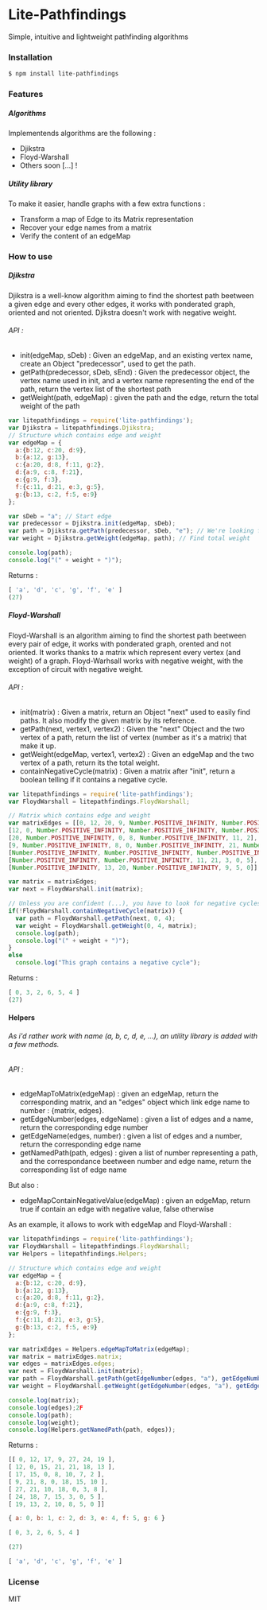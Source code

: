 # Lite-Pathfindings
Simple, intuitive and lightweight pathfinding algorithms

### Installation

```javascript
$ npm install lite-pathfindings
```

### Features
##### Algorithms
Implementends algorithms are the following :
  - Djikstra
  - Floyd-Warshall
  - Others soon [...] !

##### Utility library
To make it easier, handle graphs with a few extra functions :
  - Transform a map of Edge to its Matrix representation
  - Recover your edge names from a matrix
  - Verify the content of an edgeMap

### How to use
##### Djikstra
Djikstra is a well-know algorithm aiming to find the shortest path beetween a given edge and every other edges, it works with ponderated graph, oriented and not oriented.
Djikstra doesn't work with negative weight.
###### API :
- init(edgeMap, sDeb) : Given an edgeMap, and an existing vertex name, create an Object "predecessor", used to get the path.
- getPath(predecessor, sDeb, sEnd) : Given the predecessor object, the vertex name used in init, and a vertex name representing the end of the path, return the vertex list of the shortest path
- getWeight(path, edgeMap) : given the path and the edge, return the total weight of the path

```javascript
var litepathfindings = require('lite-pathfindings');
var Djikstra = litepathfindings.Djikstra;
// Structure which contains edge and weight
var edgeMap = {
  a:{b:12, c:20, d:9},
  b:{a:12, g:13},
  c:{a:20, d:8, f:11, g:2},
  d:{a:9, c:8, f:21},
  e:{g:9, f:3},
  f:{c:11, d:21, e:3, g:5},
  g:{b:13, c:2, f:5, e:9}
};

var sDeb = "a"; // Start edge
var predecessor = Djikstra.init(edgeMap, sDeb);
var path = Djikstra.getPath(predecessor, sDeb, "e"); // We're looking for the shortest path to e
var weight = Djikstra.getWeight(edgeMap, path); // Find total weight

console.log(path);
console.log("(" + weight + ")");

```
Returns :

```javascript
[ 'a', 'd', 'c', 'g', 'f', 'e' ]
(27)
```

##### Floyd-Warshall
Floyd-Warshall is an algorithm aiming to find the shortest path beetween every pair of edge, it works with ponderated graph, orented and not oriented.
It works thanks to a matrix which represent every vertex (and weight) of a graph.
Floyd-Warhsall works with negative weight, with the exception of circuit with negative weight.
###### API :
- init(matrix) : Given a matrix, return an Object "next" used to easily find paths. It also modify the given matrix by its reference.
- getPath(next, vertex1, vertex2) : Given the "next" Object and the two vertex of a path, return the list of vertex (number as it's a matrix) that make it up.
- getWeight(edgeMap, vertex1, vertex2) : Given an edgeMap and the two vertex of a path, return its the total weight.
- containNegativeCycle(matrix) : Given a matrix after "init", return a boolean telling if it contains a negative cycle.

```javascript
var litepathfindings = require('lite-pathfindings');
var FloydWarshall = litepathfindings.FloydWarshall;

// Matrix which contains edge and weight
var matrixEdges = [[0, 12, 20, 9, Number.POSITIVE_INFINITY, Number.POSITIVE_INFINITY, Number.POSITIVE_INFINITY],
[12, 0, Number.POSITIVE_INFINITY, Number.POSITIVE_INFINITY, Number.POSITIVE_INFINITY, Number.POSITIVE_INFINITY, 13],
[20, Number.POSITIVE_INFINITY, 0, 8, Number.POSITIVE_INFINITY, 11, 2],
[9, Number.POSITIVE_INFINITY, 8, 0, Number.POSITIVE_INFINITY, 21, Number.POSITIVE_INFINITY],
[Number.POSITIVE_INFINITY, Number.POSITIVE_INFINITY, Number.POSITIVE_INFINITY, Number.POSITIVE_INFINITY, 0, 3, 9],
[Number.POSITIVE_INFINITY, Number.POSITIVE_INFINITY, 11, 21, 3, 0, 5],
[Number.POSITIVE_INFINITY, 13, 20, Number.POSITIVE_INFINITY, 9, 5, 0]];

var matrix = matrixEdges;
var next = FloydWarshall.init(matrix);

// Unless you are confident (...), you have to look for negative cycles after calling "init"
if(!FloydWarshall.containNegativeCycle(matrix)) {
  var path = FloydWarshall.getPath(next, 0, 4);
  var weight = FloydWarshall.getWeight(0, 4, matrix);
  console.log(path);
  console.log("(" + weight + ")");
}
else
  console.log("This graph contains a negative cycle");
```
Returns :

```javascript
[ 0, 3, 2, 6, 5, 4 ]
(27)
```

#### Helpers
###### As i'd rather work with name (a, b, c, d, e, ...), an utility library is added with a few methods.
###### API :
* edgeMapToMatrix(edgeMap) : given an edgeMap, return the corresponding matrix, and an "edges" object which link edge name to number : {matrix, edges}.
* getEdgeNumber(edges, edgeName) : given a list of edges and a name, return the corresponding edge number
* getEdgeName(edges, number) : given a list of edges and a number, return the corresponding edge name
* getNamedPath(path, edges) : given a list of number representing a path, and the correspondance beetween number and edge name, return the corresponding list of edge name

But also :
* edgeMapContainNegativeValue(edgeMap) : given an edgeMap, return true if contain an edge with negative value, false otherwise

As an example, it allows to work with edgeMap and Floyd-Warshall :
```javascript
var litepathfindings = require('lite-pathfindings');
var FloydWarshall = litepathfindings.FloydWarshall;
var Helpers = litepathfindings.Helpers;

// Structure which contains edge and weight
var edgeMap = {
  a:{b:12, c:20, d:9},
  b:{a:12, g:13},
  c:{a:20, d:8, f:11, g:2},
  d:{a:9, c:8, f:21},
  e:{g:9, f:3},
  f:{c:11, d:21, e:3, g:5},
  g:{b:13, c:2, f:5, e:9}
};

var matrixEdges = Helpers.edgeMapToMatrix(edgeMap);
var matrix = matrixEdges.matrix;
var edges = matrixEdges.edges;
var next = FloydWarshall.init(matrix);
var path = FloydWarshall.getPath(getEdgeNumber(edges, "a"), getEdgeNumber(edges, "e"), next);
var weight = FloydWarshall.getWeight(getEdgeNumber(edges, "a"), getEdgeNumber(edges, "e"), matrix);

console.log(matrix);
console.log(edges);2F
console.log(path);
console.log(weight);
console.log(Helpers.getNamedPath(path, edges));
```
Returns :

```javascript
[[ 0, 12, 17, 9, 27, 24, 19 ],
[ 12, 0, 15, 21, 21, 18, 13 ],
[ 17, 15, 0, 8, 10, 7, 2 ],
[ 9, 21, 8, 0, 18, 15, 10 ],
[ 27, 21, 10, 18, 0, 3, 8 ],
[ 24, 18, 7, 15, 3, 0, 5 ],
[ 19, 13, 2, 10, 8, 5, 0 ]]

{ a: 0, b: 1, c: 2, d: 3, e: 4, f: 5, g: 6 }

[ 0, 3, 2, 6, 5, 4 ]

(27)

[ 'a', 'd', 'c', 'g', 'f', 'e' ]
```
### License
MIT
